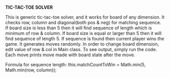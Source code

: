 **TIC-TAC-TOE SOLVER**

This is generic tic-tac-toe solver, and it works for board of any dimension. 
It checks row, column and diagonal(both pos & neg) for matching sequence.
If board size is less than 5 then it will find sequence of length which is minimum of row & column. 
If board size is equal or larger than 5 then it will find sequence of length 5.
If sequence is found then current player wins the game.
It generates moves randomly. 
In order to change board dimension, edit value of row & col in Main class.
To see output, simply run the code. Each move prints move made with board state after the move.

Formula for sequence length: this.matchCountToWin = Math.min(5, Math.min(row, column));
